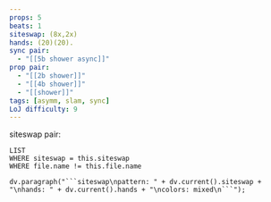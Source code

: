 ```yaml
---
props: 5
beats: 1
siteswap: (8x,2x)
hands: (20)(20).
sync pair:
  - "[[5b shower async]]"
prop pair:
  - "[[2b shower]]"
  - "[[4b shower]]"
  - "[[shower]]"
tags: [asymm, slam, sync]
LoJ difficulty: 9
---
```

siteswap pair:
```dataview
LIST
WHERE siteswap = this.siteswap
WHERE file.name != this.file.name
```
```dataviewjs
dv.paragraph("```siteswap\npattern: " + dv.current().siteswap + "\nhands: " + dv.current().hands + "\ncolors: mixed\n```");
```
